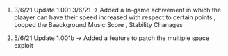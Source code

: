 1) 3/6/21 
Update 1.001 3/6/21 -> 
Added a In-game achivement in which the plaayer can have their speed increased with respect to  certain points , Looped the Baackground Music Score , Stability Chanages

 2) 5/6/21
Update 1.001b ->
Added a feature to patch the multiple space exploit

